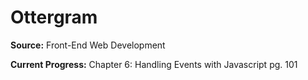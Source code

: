# Ottergram
**Source:** Front-End Web Development

**Current Progress:**
Chapter 6: Handling Events with Javascript pg. 101
